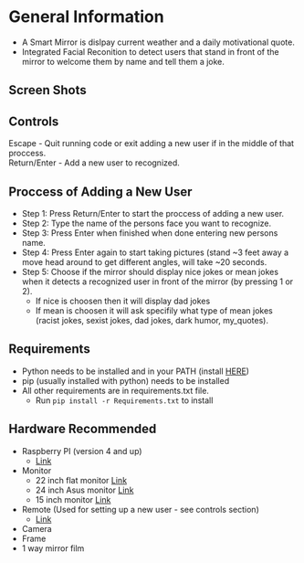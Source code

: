 # General Information
- A Smart Mirror is dislpay current weather and a daily motivational quote.
- Integrated Facial Reconition to detect users that stand in front of the mirror to welcome them by name and tell them a joke.


## Screen Shots



## Controls
Escape - Quit running code or exit adding a new user if in the middle of that proccess.<br />
Return/Enter - Add a new user to recognized.<br />


## Proccess of Adding a New User
- Step 1: Press Return/Enter to start the proccess of adding a new user.<br />
- Step 2: Type the name of the persons face you want to recognize.<br />
- Step 3: Press Enter when finished when done entering new persons name.<br />
- Step 4: Press Enter again to start taking pictures (stand ~3 feet away a move head around to get different angles, will take ~20 seconds.<br />
- Step 5: Choose if the mirror should display nice jokes or mean jokes when it detects a recognized user in front of the mirror (by pressing 1 or 2).<br />
  - If nice is choosen then it will display dad jokes
  - If mean is choosen it will ask specifily what type of mean jokes (racist jokes, sexist jokes, dad jokes, dark humor, my_quotes).<br />

## Requirements
- Python needs to be installed and in your PATH (install [HERE](https://www.python.org/downloads/))<br />
- pip (usually installed with python) needs to be installed <br />
- All other requirements are in requirements.txt file.
  - Run ```pip install -r Requirements.txt``` to install

## Hardware Recommended
- Raspberry PI (version 4 and up)
    - [Link](https://www.amazon.com/Raspberry-Pi-Quad-core-Cortex-A76-Processor/dp/B0CTQ3BQLS/ref=sxin_16_pa_sp_search_thematic_sspa?content-id=amzn1.sym.76d54fcc-2362-404d-ab9b-b0653e2b2239%3Aamzn1.sym.76d54fcc-2362-404d-ab9b-b0653e2b2239&crid=2W4WOFMA7GQFC&cv_ct_cx=raspberry%2Bpi%2B5&dib=eyJ2IjoiMSJ9.9Y9spcqJNnOBeHLQWNTS41xuiL-91jGxokGdWfYaXkN26OVp-gUsmv2kqlxliXXA.-RF009atOtVOBvjkGi-tAig15vDCYjL13yHoA8iGsX0&dib_tag=se&keywords=raspberry%2Bpi%2B5&pd_rd_i=B0CTQ3BQLS&pd_rd_r=a22d1f2f-599f-4cb8-8e5d-9832619347b6&pd_rd_w=go2DS&pd_rd_wg=aZn7Y&pf_rd_p=76d54fcc-2362-404d-ab9b-b0653e2b2239&pf_rd_r=FEB2SVV839B11Z6QKJBH&qid=1731383117&s=electronics&sbo=RZvfv%2F%2FHxDF%2BO5021pAnSA%3D%3D&sprefix=ras%2Celectronics%2C190&sr=1-1-6024b2a3-78e4-4fed-8fed-e1613be3bcce-spons&sp_csd=d2lkZ2V0TmFtZT1zcF9zZWFyY2hfdGhlbWF0aWM&th=1)<br />
- Monitor 
    - 22 inch flat monitor [Link](https://www.amazon.com/dp/B0D17P8N28?ref=ppx_yo2ov_dt_b_fed_asin_title)<br />
    - 24 inch Asus monitor [Link](https://www.amazon.com/ASUS-VA24DQ-Adaptive-Sync-DisplayPort-Frameless/dp/B08C5MGFXQ/ref=sr_1_3?crid=3S3T4WEGS9F80&dib=eyJ2IjoiMSJ9.rmF77kGZWbFRIylLifYcthss5lyAUm4EJ3MCJ40pqPqk6E_p4qgSiCnLo3AtyHk0jlxasr3d1r7SRelS4QjWUlJ8WoVcpdJ8JIkxzzURDpKruZxWRjl2bgEddP3chNo-kYixRihIxsh7RNkkfIIuqltU9GVN0nA6SqcF4MWjIJIWxBeebZn1awc6QkvL0lgoY7ORZlWmoiBAFy58rvyO2zj6JnsciaG1HeKXFcKam3c.L37ENfD17MKaFgnxtCRUxVbtX79lT4SiDcT7y2hxc2w&dib_tag=se&keywords=asus+monitor&qid=1748050481&sprefix=asus+monitor%2Caps%2C202&sr=8-3&ufe=app_do%3Aamzn1.fos.9fe8cbfa-bf43-43d1-a707-3f4e65a4b666)
    - 15 inch monitor [Link](https://www.amazon.com/Portable-Ultra-Slim-External-Kickstand-Extender/dp/B0D8JXY8V3/ref=sr_1_1_sspa?crid=IXV836AAVTQY&dib=eyJ2IjoiMSJ9.JFwG8BAM9jkKSm3OAh4xtDYnh0VGDF3iuVvD2ln-HAvVOuW69xYNAH5kzbNq8sVzDK1D9IY5ceWZ-C0EX6IEkSRt8KxpAunjMeQ1XkfiD_zJF_Op2FScahvVyb7t43xlh5HS9T_ujfUZL-NmmMDqGHYFOEsPuZlkTO3SXRK3W1-kjzRWKU3O9FPoVypirbHmYjc_UcHbGqa0_bxOFUF_a1SV5TlbSs0jRIMzGs7JeL0.jqQ152DrfcMx0DyA7sv6mx2l9on_qiKtzkIPrQmWwRQ&dib_tag=se&keywords=ailrinni%2Bportable%2Bmonitor%2B-%2B15.6%2Binch%2Bfull%2Bhd%2B1080p%2Bips&qid=1748048739&sprefix=%2Caps%2C188&sr=8-1-spons&sp_csd=d2lkZ2V0TmFtZT1zcF9hdGY&th=1)<br />
- Remote (Used for setting up a new user - see controls section)
  - [Link](https://www.amazon.com/dp/B06XHF7DNQ?ref=ppx_yo2ov_dt_b_fed_asin_title)
- Camera
- Frame
- 1 way mirror film 
    
